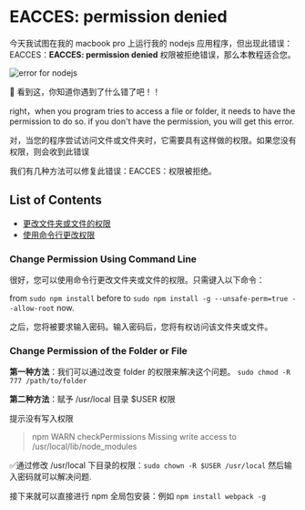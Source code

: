 # EACCES: permission denied

今天我试图在我的 macbook pro 上运行我的 nodejs 应用程序，但出现此错误：EACCES：**EACCES: permission denied** 权限被拒绝错误，那么本教程适合您。

![error for nodejs](https://kwebby.com/blog/wp-content/uploads/2022/06/CleanShot-2022-06-17-at-15.44.42@2x.png.webp)

👀 看到这，你知道你遇到了什么错了吧！！

right，when you program tries to access a file or folder, it needs to have the permission to do so. if you don't have the permission, you will get this error.

对，当您的程序尝试访问文件或文件夹时，它需要具有这样做的权限。如果您没有权限，则会收到此错误

我们有几种方法可以修复此错误：EACCES：权限被拒绝。

## List of Contents

- [更改文件夹或文件的权限](#change-permission-of-the-folder-or-file)
- [使用命令行更改权限](#change-permission-using-command-line)

### Change Permission Using Command Line

很好，您可以使用命令行更改文件夹或文件的权限。只需键入以下命令：

from `sudo npm install` before to `sudo npm install -g --unsafe-perm=true --allow-root` now.

之后，您将被要求输入密码。输入密码后，您将有权访问该文件夹或文件。

### Change Permission of the Folder or File

**第一种方法**：我们可以通过改变 folder 的权限来解决这个问题。
`sudo chmod -R 777 /path/to/folder`

**第二种方法**：赋予 /usr/local 目录 $USER 权限

提示没有写入权限
> npm WARN checkPermissions Missing write access to /usr/local/lib/node_modules

✅通过修改 /usr/local 下目录的权限：`sudo chown -R $USER /usr/local`   然后输入密码就可以解决问题.

接下来就可以直接进行 npm 全局包安装：例如 `npm install webpack -g`
